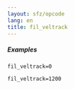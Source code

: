 ```yaml
---
layout: sfz/opcode
lang: en
title: fil_veltrack
---
```

##### Examples

```
fil_veltrack=0

fil_veltrack=1200
```
